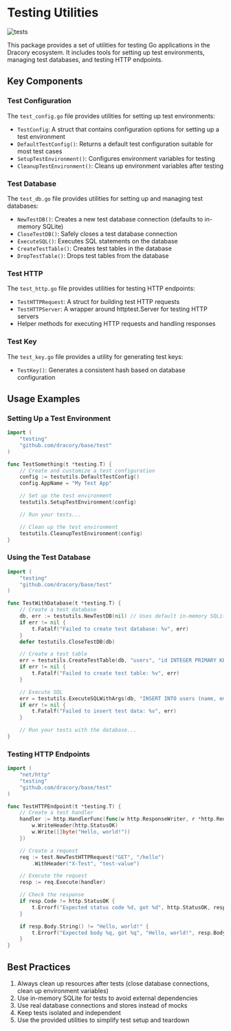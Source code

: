 # Testing Utilities

![tests](https://github.com/dracory/test/workflows/tests/badge.svg)

This package provides a set of utilities for testing Go applications in the Dracory ecosystem. It includes tools for setting up test environments, managing test databases, and testing HTTP endpoints.

## Key Components

### Test Configuration

The `test_config.go` file provides utilities for setting up test environments:

- `TestConfig`: A struct that contains configuration options for setting up a test environment
- `DefaultTestConfig()`: Returns a default test configuration suitable for most test cases
- `SetupTestEnvironment()`: Configures environment variables for testing
- `CleanupTestEnvironment()`: Cleans up environment variables after testing

### Test Database

The `test_db.go` file provides utilities for setting up and managing test databases:

- `NewTestDB()`: Creates a new test database connection (defaults to in-memory SQLite)
- `CloseTestDB()`: Safely closes a test database connection
- `ExecuteSQL()`: Executes SQL statements on the database
- `CreateTestTable()`: Creates test tables in the database
- `DropTestTable()`: Drops test tables from the database

### Test HTTP

The `test_http.go` file provides utilities for testing HTTP endpoints:

- `TestHTTPRequest`: A struct for building test HTTP requests
- `TestHTTPServer`: A wrapper around httptest.Server for testing HTTP servers
- Helper methods for executing HTTP requests and handling responses

### Test Key

The `test_key.go` file provides a utility for generating test keys:

- `TestKey()`: Generates a consistent hash based on database configuration

## Usage Examples

### Setting Up a Test Environment

```go
import (
    "testing"
    "github.com/dracory/base/test"
)

func TestSomething(t *testing.T) {
    // Create and customize a test configuration
    config := testutils.DefaultTestConfig()
    config.AppName = "My Test App"

    // Set up the test environment
    testutils.SetupTestEnvironment(config)

    // Run your tests...

    // Clean up the test environment
    testutils.CleanupTestEnvironment(config)
}
```

### Using the Test Database

```go
import (
    "testing"
    "github.com/dracory/base/test"
)

func TestWithDatabase(t *testing.T) {
    // Create a test database
    db, err := testutils.NewTestDB(nil) // Uses default in-memory SQLite
    if err != nil {
        t.Fatalf("Failed to create test database: %v", err)
    }
    defer testutils.CloseTestDB(db)

    // Create a test table
    err = testutils.CreateTestTable(db, "users", "id INTEGER PRIMARY KEY, name TEXT, email TEXT")
    if err != nil {
        t.Fatalf("Failed to create test table: %v", err)
    }

    // Execute SQL
    err = testutils.ExecuteSQLWithArgs(db, "INSERT INTO users (name, email) VALUES (?, ?)", "Test User", "test@example.com")
    if err != nil {
        t.Fatalf("Failed to insert test data: %v", err)
    }

    // Run your tests with the database...
}
```

### Testing HTTP Endpoints

```go
import (
    "net/http"
    "testing"
    "github.com/dracory/base/test"
)

func TestHTTPEndpoint(t *testing.T) {
    // Create a test handler
    handler := http.HandlerFunc(func(w http.ResponseWriter, r *http.Request) {
        w.WriteHeader(http.StatusOK)
        w.Write([]byte("Hello, world!"))
    })

    // Create a request
    req := test.NewTestHTTPRequest("GET", "/hello")
        .WithHeader("X-Test", "test-value")

    // Execute the request
    resp := req.Execute(handler)

    // Check the response
    if resp.Code != http.StatusOK {
        t.Errorf("Expected status code %d, got %d", http.StatusOK, resp.Code)
    }

    if resp.Body.String() != "Hello, world!" {
        t.Errorf("Expected body %q, got %q", "Hello, world!", resp.Body.String())
    }
}
```

## Best Practices

1. Always clean up resources after tests (close database connections, clean up environment variables)
2. Use in-memory SQLite for tests to avoid external dependencies
3. Use real database connections and stores instead of mocks
4. Keep tests isolated and independent
5. Use the provided utilities to simplify test setup and teardown
